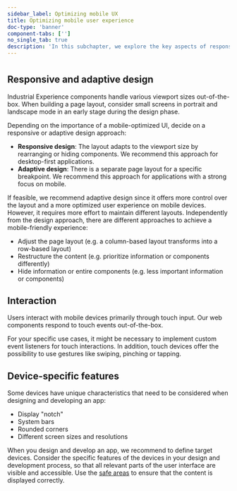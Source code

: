 ```yaml
---
sidebar_label: Optimizing mobile UX
title: Optimizing mobile user experience
doc-type: 'banner'
component-tabs: ['']
no_single_tab: true
description: 'In this subchapter, we explore the key aspects of responsive and adaptive design to ensure your applications provide an optimal user experience across various devices. Learn how to handle different viewport sizes, touch interactions, and device-specific features to create a seamless and user-friendly mobile experience.'
---
```


#

## Responsive and adaptive design

Industrial Experience components handle various viewport sizes out-of-the-box. When building a page layout, consider small screens in portrait and landscape mode in an early stage during the design phase.

Depending on the importance of a mobile-optimized UI, decide on a responsive or adaptive design approach:

- **Responsive design**: The layout adapts to the viewport size by rearranging or hiding components. We recommend this approach for desktop-first applications.
- **Adaptive design**: There is a separate page layout for a specific breakpoint. We recommend this approach for applications with a strong focus on mobile.

If feasible, we recommend adaptive design since it offers more control over the layout and a more optimized user experience on mobile devices. However, it requires more effort to maintain different layouts. Independently from the design approach, there are different approaches to achieve a mobile-friendly experience:

- Adjust the page layout (e.g. a column-based layout transforms into a row-based layout)
- Restructure the content (e.g. prioritize information or components differently)
- Hide information or entire components (e.g. less important information or components)

## Interaction

Users interact with mobile devices primarily through touch input. Our web components respond to touch events out-of-the-box.

For your specific use cases, it might be necessary to implement custom event listeners for touch interactions. In addition, touch devices offer the possibility to use gestures like swiping, pinching or tapping.

## Device-specific features

Some devices have unique characteristics that need to be considered when designing and developing an app:

- Display "notch"
- System bars
- Rounded corners
- Different screen sizes and resolutions

When you design and develop an app, we recommend to define target devices. Consider the specific features of the devices in your design and development process, so that all relevant parts of the user interface are visible and accessible. Use the [safe areas](./mobile-app-dev.md#define-safe-areas) to ensure that the content is displayed correctly.
